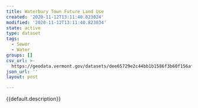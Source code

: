 ```yaml
---
title: Waterbury Town Future Land Use
created: '2020-11-12T13:11:40.823024'
modified: '2020-11-12T13:11:40.823034'
state: active
type: dataset
tags:
  - Sewer
  - Water
groups: []
csv_url: >-
  https://geodata.vermont.gov/datasets/dee65729e2c44bb1b1586f3b60f156af_23.csv?outSR=%7B%22latestWkid%22%3A32145%2C%22wkid%22%3A32145%7D
json_url: ''
layout: post

---
```

{{default.description}}
